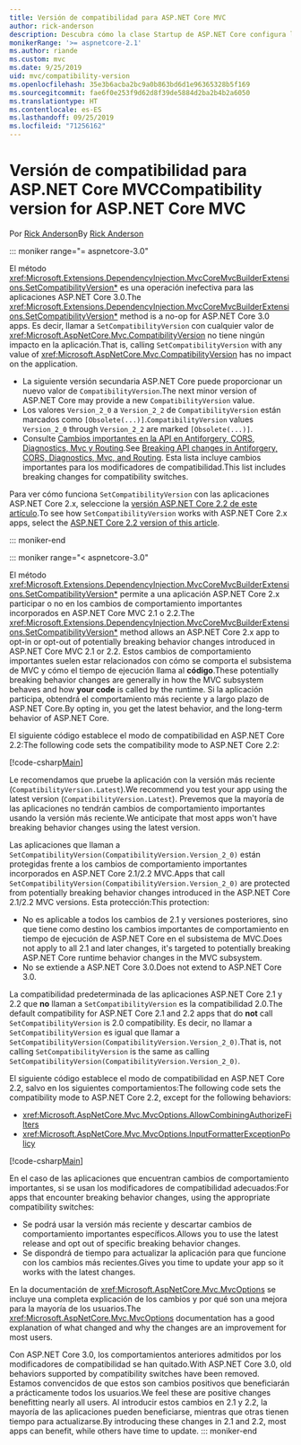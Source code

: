 ```yaml
---
title: Versión de compatibilidad para ASP.NET Core MVC
author: rick-anderson
description: Descubra cómo la clase Startup de ASP.NET Core configura los servicios y la canalización de solicitudes de la aplicación.
monikerRange: '>= aspnetcore-2.1'
ms.author: riande
ms.custom: mvc
ms.date: 9/25/2019
uid: mvc/compatibility-version
ms.openlocfilehash: 35e3b6acba2bc9a0b863bd6d1e96365328b5f169
ms.sourcegitcommit: fae6f0e253f9d62d8f39de5884d2ba2b4b2a6050
ms.translationtype: HT
ms.contentlocale: es-ES
ms.lasthandoff: 09/25/2019
ms.locfileid: "71256162"
---
```

# <a name="compatibility-version-for-aspnet-core-mvc"></a><span data-ttu-id="7c416-103">Versión de compatibilidad para ASP.NET Core MVC</span><span class="sxs-lookup"><span data-stu-id="7c416-103">Compatibility version for ASP.NET Core MVC</span></span>

<span data-ttu-id="7c416-104">Por [Rick Anderson](https://twitter.com/RickAndMSFT)</span><span class="sxs-lookup"><span data-stu-id="7c416-104">By [Rick Anderson](https://twitter.com/RickAndMSFT)</span></span>

::: moniker range="= aspnetcore-3.0"

<span data-ttu-id="7c416-105">El método <xref:Microsoft.Extensions.DependencyInjection.MvcCoreMvcBuilderExtensions.SetCompatibilityVersion*> es una operación inefectiva para las aplicaciones ASP.NET Core 3.0.</span><span class="sxs-lookup"><span data-stu-id="7c416-105">The <xref:Microsoft.Extensions.DependencyInjection.MvcCoreMvcBuilderExtensions.SetCompatibilityVersion*> method is a no-op for ASP.NET Core 3.0 apps.</span></span> <span data-ttu-id="7c416-106">Es decir, llamar a `SetCompatibilityVersion` con cualquier valor de <xref:Microsoft.AspNetCore.Mvc.CompatibilityVersion> no tiene ningún impacto en la aplicación.</span><span class="sxs-lookup"><span data-stu-id="7c416-106">That is, calling `SetCompatibilityVersion` with any value of <xref:Microsoft.AspNetCore.Mvc.CompatibilityVersion> has no impact on the application.</span></span>

* <span data-ttu-id="7c416-107">La siguiente versión secundaria ASP.NET Core puede proporcionar un nuevo valor de `CompatibilityVersion`.</span><span class="sxs-lookup"><span data-stu-id="7c416-107">The next minor version of ASP.NET Core may provide a new `CompatibilityVersion` value.</span></span>
* <span data-ttu-id="7c416-108">Los valores `Version_2_0` a `Version_2_2` de `CompatibilityVersion` están marcados como `[Obsolete(...)]`.</span><span class="sxs-lookup"><span data-stu-id="7c416-108">`CompatibilityVersion` values `Version_2_0` through `Version_2_2` are marked `[Obsolete(...)]`.</span></span>
* <span data-ttu-id="7c416-109">Consulte [Cambios importantes en la API en Antiforgery, CORS, Diagnostics, Mvc y Routing](https://github.com/aspnet/Announcements/issues/387).</span><span class="sxs-lookup"><span data-stu-id="7c416-109">See [Breaking API changes in Antiforgery, CORS, Diagnostics, Mvc, and Routing](https://github.com/aspnet/Announcements/issues/387).</span></span> <span data-ttu-id="7c416-110">Esta lista incluye cambios importantes para los modificadores de compatibilidad.</span><span class="sxs-lookup"><span data-stu-id="7c416-110">This list includes breaking changes for compatibility switches.</span></span>

<span data-ttu-id="7c416-111">Para ver cómo funciona `SetCompatibilityVersion` con las aplicaciones ASP.NET Core 2.x, seleccione la [versión ASP.NET Core 2.2 de este artículo](https://docs.microsoft.com/aspnet/core/mvc/compatibility-version?view=aspnetcore-2.2).</span><span class="sxs-lookup"><span data-stu-id="7c416-111">To see how `SetCompatibilityVersion` works with ASP.NET Core 2.x apps, select the [ASP.NET Core 2.2 version of this article](https://docs.microsoft.com/aspnet/core/mvc/compatibility-version?view=aspnetcore-2.2).</span></span>

::: moniker-end

::: moniker range="< aspnetcore-3.0"

<span data-ttu-id="7c416-112">El método <xref:Microsoft.Extensions.DependencyInjection.MvcCoreMvcBuilderExtensions.SetCompatibilityVersion*> permite a una aplicación ASP.NET Core 2.x participar o no en los cambios de comportamiento importantes incorporados en ASP.NET Core MVC 2.1 o 2.2.</span><span class="sxs-lookup"><span data-stu-id="7c416-112">The <xref:Microsoft.Extensions.DependencyInjection.MvcCoreMvcBuilderExtensions.SetCompatibilityVersion*> method allows an ASP.NET Core 2.x app to opt-in or opt-out of potentially breaking behavior changes introduced in ASP.NET Core MVC 2.1 or 2.2.</span></span> <span data-ttu-id="7c416-113">Estos cambios de comportamiento importantes suelen estar relacionados con cómo se comporta el subsistema de MVC y cómo el tiempo de ejecución llama al **código**.</span><span class="sxs-lookup"><span data-stu-id="7c416-113">These potentially breaking behavior changes are generally in how the MVC subsystem behaves and how **your code** is called by the runtime.</span></span> <span data-ttu-id="7c416-114">Si la aplicación participa, obtendrá el comportamiento más reciente y a largo plazo de ASP.NET Core.</span><span class="sxs-lookup"><span data-stu-id="7c416-114">By opting in, you get the latest behavior, and the long-term behavior of ASP.NET Core.</span></span>

<span data-ttu-id="7c416-115">El siguiente código establece el modo de compatibilidad en ASP.NET Core 2.2:</span><span class="sxs-lookup"><span data-stu-id="7c416-115">The following code sets the compatibility mode to ASP.NET Core 2.2:</span></span>

[!code-csharp[Main](compatibility-version/samples/2.x/CompatibilityVersionSample/Startup.cs?name=snippet1)]

<span data-ttu-id="7c416-116">Le recomendamos que pruebe la aplicación con la versión más reciente (`CompatibilityVersion.Latest`).</span><span class="sxs-lookup"><span data-stu-id="7c416-116">We recommend you test your app using the latest version (`CompatibilityVersion.Latest`).</span></span> <span data-ttu-id="7c416-117">Prevemos que la mayoría de las aplicaciones no tendrán cambios de comportamiento importantes usando la versión más reciente.</span><span class="sxs-lookup"><span data-stu-id="7c416-117">We anticipate that most apps won't have breaking behavior changes using the latest version.</span></span>

<span data-ttu-id="7c416-118">Las aplicaciones que llaman a `SetCompatibilityVersion(CompatibilityVersion.Version_2_0)` están protegidas frente a los cambios de comportamiento importantes incorporados en ASP.NET Core 2.1/2.2 MVC.</span><span class="sxs-lookup"><span data-stu-id="7c416-118">Apps that call `SetCompatibilityVersion(CompatibilityVersion.Version_2_0)` are protected from potentially breaking behavior changes introduced in the ASP.NET Core 2.1/2.2 MVC versions.</span></span> <span data-ttu-id="7c416-119">Esta protección:</span><span class="sxs-lookup"><span data-stu-id="7c416-119">This protection:</span></span>

* <span data-ttu-id="7c416-120">No es aplicable a todos los cambios de 2.1 y versiones posteriores, sino que tiene como destino los cambios importantes de comportamiento en tiempo de ejecución de ASP.NET Core en el subsistema de MVC.</span><span class="sxs-lookup"><span data-stu-id="7c416-120">Does not apply to all 2.1 and later changes, it's targeted to potentially breaking ASP.NET Core runtime behavior changes in the MVC subsystem.</span></span>
* <span data-ttu-id="7c416-121">No se extiende a ASP.NET Core 3.0.</span><span class="sxs-lookup"><span data-stu-id="7c416-121">Does not extend to ASP.NET Core 3.0.</span></span>

<span data-ttu-id="7c416-122">La compatibilidad predeterminada de las aplicaciones ASP.NET Core 2.1 y 2.2 que **no** llaman a `SetCompatibilityVersion` es la compatibilidad 2.0.</span><span class="sxs-lookup"><span data-stu-id="7c416-122">The default compatibility for ASP.NET Core 2.1 and 2.2 apps that do **not** call `SetCompatibilityVersion` is 2.0 compatibility.</span></span> <span data-ttu-id="7c416-123">Es decir, no llamar a `SetCompatibilityVersion` es igual que llamar a `SetCompatibilityVersion(CompatibilityVersion.Version_2_0)`.</span><span class="sxs-lookup"><span data-stu-id="7c416-123">That is, not calling `SetCompatibilityVersion` is the same as calling `SetCompatibilityVersion(CompatibilityVersion.Version_2_0)`.</span></span>

<span data-ttu-id="7c416-124">El siguiente código establece el modo de compatibilidad en ASP.NET Core 2.2, salvo en los siguientes comportamientos:</span><span class="sxs-lookup"><span data-stu-id="7c416-124">The following code sets the compatibility mode to ASP.NET Core 2.2, except for the following behaviors:</span></span>

* <xref:Microsoft.AspNetCore.Mvc.MvcOptions.AllowCombiningAuthorizeFilters>
* <xref:Microsoft.AspNetCore.Mvc.MvcOptions.InputFormatterExceptionPolicy>

[!code-csharp[Main](compatibility-version/samples/2.x/CompatibilityVersionSample/Startup2.cs?name=snippet1)]

<span data-ttu-id="7c416-125">En el caso de las aplicaciones que encuentran cambios de comportamiento importantes, si se usan los modificadores de compatibilidad adecuados:</span><span class="sxs-lookup"><span data-stu-id="7c416-125">For apps that encounter breaking behavior changes, using the appropriate compatibility switches:</span></span>

* <span data-ttu-id="7c416-126">Se podrá usar la versión más reciente y descartar cambios de comportamiento importantes específicos.</span><span class="sxs-lookup"><span data-stu-id="7c416-126">Allows you to use the latest release and opt out of specific breaking behavior changes.</span></span>
* <span data-ttu-id="7c416-127">Se dispondrá de tiempo para actualizar la aplicación para que funcione con los cambios más recientes.</span><span class="sxs-lookup"><span data-stu-id="7c416-127">Gives you time to update your app so it works with the latest changes.</span></span>

<span data-ttu-id="7c416-128">En la documentación de <xref:Microsoft.AspNetCore.Mvc.MvcOptions> se incluye una completa explicación de los cambios y por qué son una mejora para la mayoría de los usuarios.</span><span class="sxs-lookup"><span data-stu-id="7c416-128">The <xref:Microsoft.AspNetCore.Mvc.MvcOptions> documentation has a good explanation of what changed and why the changes are an improvement for most users.</span></span>

<span data-ttu-id="7c416-129">Con ASP.NET Core 3.0, los comportamientos anteriores admitidos por los modificadores de compatibilidad se han quitado.</span><span class="sxs-lookup"><span data-stu-id="7c416-129">With ASP.NET Core 3.0, old behaviors supported by compatibility switches have been removed.</span></span> <span data-ttu-id="7c416-130">Estamos convencidos de que estos son cambios positivos que beneficiarán a prácticamente todos los usuarios.</span><span class="sxs-lookup"><span data-stu-id="7c416-130">We feel these are positive changes benefitting nearly all users.</span></span> <span data-ttu-id="7c416-131">Al introducir estos cambios en 2.1 y 2.2, la mayoría de las aplicaciones pueden beneficiarse, mientras que otras tienen tiempo para actualizarse.</span><span class="sxs-lookup"><span data-stu-id="7c416-131">By introducing these changes in 2.1 and 2.2, most apps can benefit, while others have time to update.</span></span>
::: moniker-end